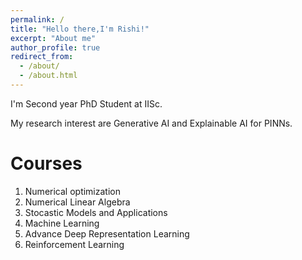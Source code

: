 ```yaml
---
permalink: /
title: "Hello there,I'm Rishi!"
excerpt: "About me"
author_profile: true
redirect_from: 
  - /about/
  - /about.html
---
```



I'm Second year PhD Student at IISc.

My research interest are Generative AI and Explainable AI for PINNs.

Courses 
======
1. Numerical optimization
1. Numerical Linear Algebra
1. Stocastic Models and Applications
1. Machine Learning
1. Advance Deep Representation Learning
1. Reinforcement Learning
